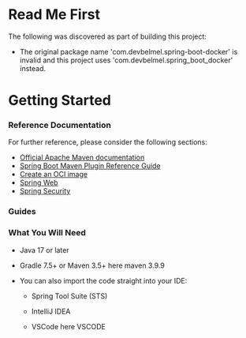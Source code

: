 # Read Me First

The following was discovered as part of building this project:

* The original package name 'com.devbelmel.spring-boot-docker' is invalid and this project uses 'com.devbelmel.spring_boot_docker' instead.

# Getting Started

### Reference Documentation

For further reference, please consider the following sections:

* [Official Apache Maven documentation](https://maven.apache.org/guides/index.html)
* [Spring Boot Maven Plugin Reference Guide](https://docs.spring.io/spring-boot/3.4.0/maven-plugin)
* [Create an OCI image](https://docs.spring.io/spring-boot/3.4.0/maven-plugin/build-image.html)
* [Spring Web](https://docs.spring.io/spring-boot/3.4.0/reference/web/servlet.html)
* [Spring Security](https://docs.spring.io/spring-boot/3.4.0/reference/web/spring-security.html)

### Guides

### What You Will Need

* Java 17 or later

* Gradle 7.5+ or Maven 3.5+ here maven 3.9.9

* You can also import the code straight into your IDE:

  * Spring Tool Suite (STS)

  * IntelliJ IDEA

  * VSCode here VSCODE
